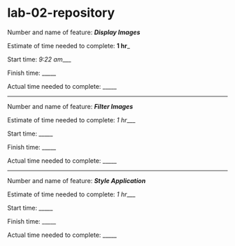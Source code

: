 # lab-02-repository

Number and name of feature: ___Display Images___

Estimate of time needed to complete: __1 hr___

Start time: _9:22 am____

Finish time: _____

Actual time needed to complete: _____

----

Number and name of feature: ___Filter Images___

Estimate of time needed to complete: _1 hr____

Start time: _____

Finish time: _____

Actual time needed to complete: _____

-----

Number and name of feature: ___Style Application___

Estimate of time needed to complete: _1 hr____

Start time: _____

Finish time: _____

Actual time needed to complete: _____